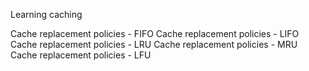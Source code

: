 Learning caching 

Cache replacement policies - FIFO
Cache replacement policies - LIFO
Cache replacement policies - LRU
Cache replacement policies - MRU
Cache replacement policies - LFU
